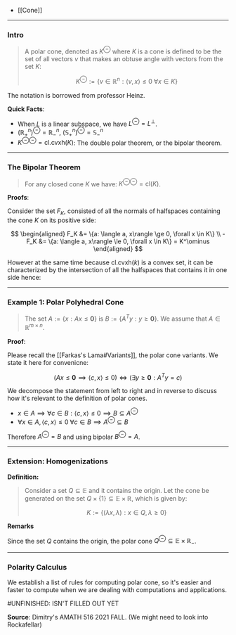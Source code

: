* [[Cone]]


---
### **Intro**

> A polar cone, denoted as $K^\ominus$ where $K$ is a cone is defined to be the set of all vectors $v$ that makes an obtuse angle with vectors from the set $K$: 
> 
> $$
> K^\ominus := 
> \left\lbrace
>     v\in \mathbb{R}^n: 
>     \langle v, x\rangle \le 0 \; \forall x \in K
> \right\rbrace
> $$

The notation is borrowed from professor Heinz. 

**Quick Facts**: 

* When $L$ is a linear subspace, we have $L^\ominus = L^\perp$. 
* $(\mathbb R_+^n)^\ominus = \mathbb R_-^n$, $(\mathbb S_+^n)^\ominus =\mathbb S_-^n$
* $K^{\ominus\ominus} = \text{cl}.\text{cvxh}(K)$: The double polar theorem, or the bipolar theorem. 

---
### **The Bipolar Theorem**

> For any closed cone $K$ we have: $K^{\ominus\ominus} = \text{cl}(K)$. 

**Proofs**: 

Consider the set $F_K$, consisted of all the normals of halfspaces containing the cone $K$ on its positive side: 

$$
\begin{aligned}
    F_K &= \{a: \langle a, x\rangle \ge 0, \forall x \in K\}
    \\
    -F_K &= \{a: \langle a, x\rangle \le 0, \forall x \in K\} = K^\ominus
\end{aligned}
$$

However at the same time because $\text{cl}.\text{cvxh}(k)$ is a convex set, it can be characterized by the intersection of all the halfspaces that contains it in one side hence: 



---
### **Example 1: Polar Polyhedral Cone**

> The set $A := \{x: Ax \le \mathbf 0\}$ is $B:=\{A^T y: y\ge \mathbf 0\}$. We assume that $A \in \mathbb R^{m\times n}$. 

**Proof**: 

Please recall the [[Farkas's Lama#Variants]], the polar cone variants. We state it here for convenicne: 

$$
(Ax \le \mathbf 0 \implies \langle c, x\rangle \le 0) \iff (\exists y\ge \mathbf 0: A^Ty = c)
$$

We decompose the statement from left to right and in reverse to discuss how it's relevant to the definition of polar cones. 

* $x \in A\implies \forall c \in B: \langle c, x\rangle \le 0 \implies B \subseteq A^\ominus$ 
* $\forall x \in A, \langle c, x\rangle \le 0\;  \forall c \in B \implies A^\ominus \subseteq B$

Therefore $A^\ominus = B$ and using bipolar $B^\ominus = A$. 


---
### **Extension: Homogenizations**

**Definition:**

> Consider a set $Q\subseteq \mathbb E$ and it contains the origin. Let the cone be generated on the set $Q\times \{1\}\subseteq \mathbb E\times \mathbb R$, which is given by: 
> 
> $$
>   K := \{(\lambda x, \lambda): x\in Q, \lambda \ge 0\}
> $$

**Remarks**

Since the set $Q$ contains the origin, the polar cone $Q^\ominus\subseteq \mathbb E\times \mathbb R_-$. 



---
### **Polarity Calculus**

We establish a list of rules for computing polar cone, so it's easier and faster to compute when we are dealing with computations and applications. 


#UNFINISHED: ISN'T FILLED OUT YET


**Source**: Dimitry's AMATH 516 2021 FALL. (We might need to look into Rockafellar)




